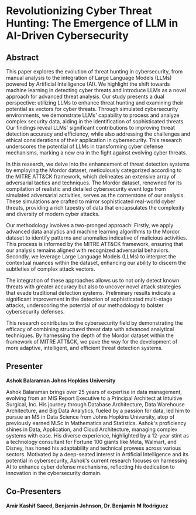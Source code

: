 # Revolutionizing Cyber Threat Hunting: The Emergence of LLM in AI-Driven Cybersecurity


## Abstract
This paper explores the evolution of threat hunting in cybersecurity, from manual analysis to the integration of Large Language Models (LLMs) powered by Artificial Intelligence (AI). We highlight the shift towards machine learning in detecting cyber threats and introduce LLMs as a novel approach for advanced threat analysis. Our study presents a dual perspective: utilizing LLMs to enhance threat hunting and examining their potential as vectors for cyber threats. Through simulated cybersecurity environments, we demonstrate LLMs' capability to process and analyze complex security data, aiding in the identification of sophisticated threats. Our findings reveal LLMs' significant contributions to improving threat detection accuracy and efficiency, while also addressing the challenges and ethical considerations of their application in cybersecurity. This research underscores the potential of LLMs in transforming cyber defense mechanisms, marking a new era in the fight against evolving cyber threats.

In this research, we delve into the enhancement of threat detection systems by employing the Mordor dataset, meticulously categorized according to the MITRE ATT&CK framework, which delineates an extensive array of adversarial tactics and techniques. The Mordor dataset, renowned for its compilation of realistic and detailed cybersecurity event logs from simulated adversarial activities, serves as the cornerstone of our analysis. These simulations are crafted to mirror sophisticated real-world cyber threats, providing a rich tapestry of data that encapsulates the complexity and diversity of modern cyber attacks.

Our methodology involves a two-pronged approach: Firstly, we apply advanced data analytics and machine learning algorithms to the Mordor dataset to identify patterns and anomalies indicative of malicious activities. This process is informed by the MITRE ATT&CK framework, ensuring that our analysis remains aligned with recognized adversarial behaviors. Secondly, we leverage Large Language Models (LLMs) to interpret the contextual nuances within the dataset, enhancing our ability to discern the subtleties of complex attack vectors.

The integration of these approaches allows us to not only detect known threats with greater accuracy but also to uncover novel attack strategies that evade traditional detection systems. Preliminary results indicate a significant improvement in the detection of sophisticated multi-stage attacks, underscoring the potential of our methodology to bolster cybersecurity defenses.

This research contributes to the cybersecurity field by demonstrating the efficacy of combining structured threat data with advanced analytical techniques. By harnessing the depth of the Mordor dataset within the framework of MITRE ATT&CK, we pave the way for the development of more adaptive, intelligent, and efficient threat detection systems.


## Presenter
**Ashok Balaraman**
**Johns Hopkins University**

Ashok Balaraman brings over 25 years of expertise in data management, evolving from an MIS Report Executive to a Principal Architect at Intuitive Surgical, Inc. His journey through Database Architecture, Data Warehouse Architecture, and Big Data Analytics, fueled by a passion for data, led him to pursue an MS in Data Science from Johns Hopkins University, atop of previously earned M.Sc in Mathematics and Statistics. 
Ashok's proficiency shines in Data, Application, and Cloud Architecture, managing complex systems with ease. His diverse experience, highlighted by a 12-year stint as a technology consultant for Fortune 100 giants like Meta, Walmart, and Disney, has honed his adaptability and technical prowess across various sectors. Motivated by a deep-seated interest in Artificial Intelligence and its potential in cybersecurity, Ashok's current research focuses on harnessing AI to enhance cyber defense mechanisms, reflecting his dedication to innovation in the cybersecurity domain.

## Co-Presenters
**Amir Kashif Saeed, Benjamin Johnson, Dr. Benjamin M Rodriguez**
